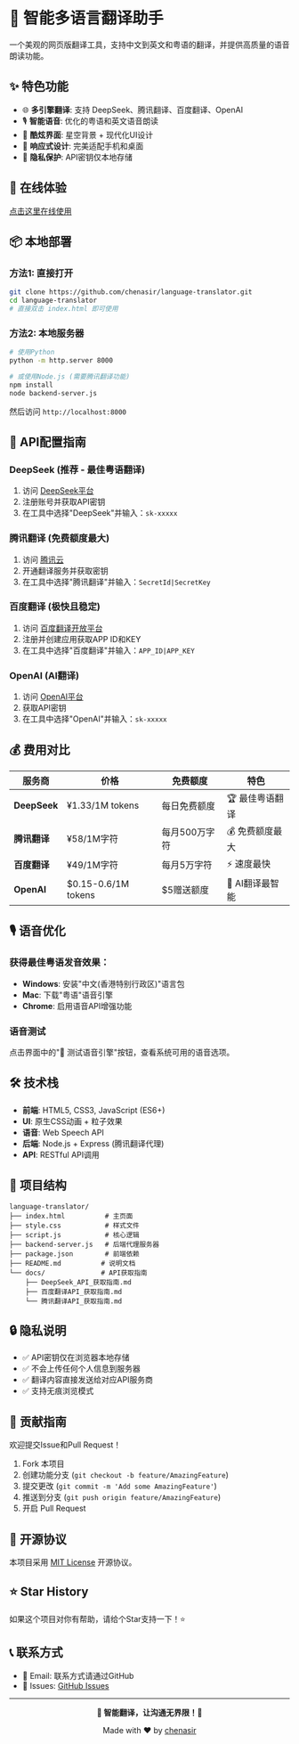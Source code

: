 # 🌟 智能多语言翻译助手

一个美观的网页版翻译工具，支持中文到英文和粤语的翻译，并提供高质量的语音朗读功能。

## ✨ 特色功能

- 🌐 **多引擎翻译**: 支持 DeepSeek、腾讯翻译、百度翻译、OpenAI
- 🎙️ **智能语音**: 优化的粤语和英文语音朗读
- 🌌 **酷炫界面**: 星空背景 + 现代化UI设计
- 📱 **响应式设计**: 完美适配手机和桌面
- 🔐 **隐私保护**: API密钥仅本地存储

## 🚀 在线体验

[点击这里在线使用](https://chenasir.github.io/language-translator/) 

## 📦 本地部署

### 方法1: 直接打开
```bash
git clone https://github.com/chenasir/language-translator.git
cd language-translator
# 直接双击 index.html 即可使用
```

### 方法2: 本地服务器
```bash
# 使用Python
python -m http.server 8000

# 或使用Node.js (需要腾讯翻译功能)
npm install
node backend-server.js
```

然后访问 `http://localhost:8000`

## 🔧 API配置指南

### DeepSeek (推荐 - 最佳粤语翻译)
1. 访问 [DeepSeek平台](https://platform.deepseek.com/)
2. 注册账号并获取API密钥
3. 在工具中选择"DeepSeek"并输入：`sk-xxxxx`

### 腾讯翻译 (免费额度最大)
1. 访问 [腾讯云](https://cloud.tencent.com/)
2. 开通翻译服务并获取密钥
3. 在工具中选择"腾讯翻译"并输入：`SecretId|SecretKey`

### 百度翻译 (极快且稳定)
1. 访问 [百度翻译开放平台](https://fanyi-api.baidu.com/)
2. 注册并创建应用获取APP ID和KEY
3. 在工具中选择"百度翻译"并输入：`APP_ID|APP_KEY`

### OpenAI (AI翻译)
1. 访问 [OpenAI平台](https://platform.openai.com/)
2. 获取API密钥
3. 在工具中选择"OpenAI"并输入：`sk-xxxxx`

## 💰 费用对比

| 服务商 | 价格 | 免费额度 | 特色 |
|--------|------|----------|------|
| **DeepSeek** | ¥1.33/1M tokens | 每日免费额度 | 🏆 最佳粤语翻译 |
| **腾讯翻译** | ¥58/1M字符 | 每月500万字符 | 💰 免费额度最大 |
| **百度翻译** | ¥49/1M字符 | 每月5万字符 | ⚡ 速度最快 |
| **OpenAI** | $0.15-0.6/1M tokens | $5赠送额度 | 🤖 AI翻译最智能 |

## 🎙️ 语音优化

### 获得最佳粤语发音效果：
- **Windows**: 安装"中文(香港特别行政区)"语言包
- **Mac**: 下载"粤语"语音引擎
- **Chrome**: 启用语音API增强功能

### 语音测试
点击界面中的"🎵 测试语音引擎"按钮，查看系统可用的语音选项。

## 🛠️ 技术栈

- **前端**: HTML5, CSS3, JavaScript (ES6+)
- **UI**: 原生CSS动画 + 粒子效果
- **语音**: Web Speech API
- **后端**: Node.js + Express (腾讯翻译代理)
- **API**: RESTful API调用

## 📁 项目结构

```
language-translator/
├── index.html          # 主页面
├── style.css           # 样式文件
├── script.js           # 核心逻辑
├── backend-server.js   # 后端代理服务器
├── package.json        # 前端依赖
├── README.md          # 说明文档
└── docs/              # API获取指南
    ├── DeepSeek_API_获取指南.md
    ├── 百度翻译API_获取指南.md
    └── 腾讯翻译API_获取指南.md
```

## 🔒 隐私说明

- ✅ API密钥仅在浏览器本地存储
- ✅ 不会上传任何个人信息到服务器
- ✅ 翻译内容直接发送给对应API服务商
- ✅ 支持无痕浏览模式

## 🤝 贡献指南

欢迎提交Issue和Pull Request！

1. Fork 本项目
2. 创建功能分支 (`git checkout -b feature/AmazingFeature`)
3. 提交更改 (`git commit -m 'Add some AmazingFeature'`)
4. 推送到分支 (`git push origin feature/AmazingFeature`)
5. 开启 Pull Request

## 📄 开源协议

本项目采用 [MIT License](LICENSE) 开源协议。

## ⭐ Star History

如果这个项目对你有帮助，请给个Star支持一下！⭐

## 📞 联系方式

- 📧 Email: 联系方式请通过GitHub
- 🐛 Issues: [GitHub Issues](https://github.com/chenasir/language-translator/issues)

---

<div align="center">

**🌟 智能翻译，让沟通无界限！🌟**

Made with ❤️ by [chenasir](https://github.com/chenasir)

</div>
